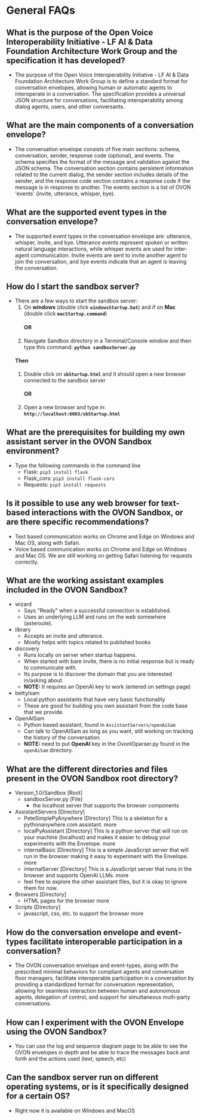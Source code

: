 # General FAQs

## What is the purpose of the Open Voice Interoperability Initiative - LF AI & Data Foundation Architecture Work Group and the specification it has developed? 
* The purpose of the Open Voice Interoperability Initiative - LF AI & Data Foundation Architecture Work Group is to define a standard format for conversation envelopes, allowing human or automatic agents to interoperate in a conversation. The specification provides a universal JSON structure for conversations, facilitating interoperability among dialog agents, users, and other conversants.

## What are the main components of a conversation envelope? 
* The conversation envelope consists of five main sections: schema, conversation, sender, response code (optional), and events. The schema specifies the format of the message and validation against the JSON schema. The conversation section contains persistent information related to the current dialog, the sender section includes details of the sender, and the response code section contains a response code if the message is in response to another. The events section is a list of OVON 'events' (invite, utterance, whisper, bye).

## What are the supported event types in the conversation envelope? 
* The supported event types in the conversation envelope are: utterance, whisper, invite, and bye. Utterance events represent spoken or written natural language interactions, while whisper events are used for inter-agent communication. Invite events are sent to invite another agent to join the conversation, and bye events indicate that an agent is leaving the conversation.

## How do I start the sandbox server?
* There are a few ways to start the sandbox server:
    1. On **windows** (double click **`windowsStartup.bat`**) and if on **Mac** (double click **`macStartup.command`**)
        #### OR
    2. Navigate Sandbox directory in a Terminal/Console window and then type this command: **`python sandboxServer.py`**
    #### Then
    1. Double click on **`sbStartup.html`** and it should open a new browser connected to the sandbox server
        #### OR
    2. Open a new browser and type in: **`http://localhost:6003/sbStartup.html`**

## What are the prerequisites for building my own assistant server in the OVON Sandbox environment?
* Type the following commands in the command line
    * Flask: `pip3 install flask`
    * Flask_cors: `pip3 install flask-cors`
    * Requests: `pip3 install requests`

## Is it possible to use any web browser for text-based interactions with the OVON Sandbox, or are there specific recommendations?
* Text based communication works on Chrome and Edge on Windows and Mac OS, along with Safari.
* Voice based communication works on Chrome and Edge on Windows and Mac OS. We are still working on getting Safari listening for requests correctly.


## What are the working assistant examples included in the OVON Sandbox?
* wizard 
    * Says "Ready" when a successful connection is established.
    * Uses an underlying LLM and runs on the web somewhere (asteroute).
* library
    * Accepts an invite and utterance.
    * Mostly helps with topics related to published books
* discovery
    * Runs locally on server when startup happens.
    * When started with bare invite, there is no initial response but is ready to communicate with.
    * Its purpose is to discover the domain that you are interested in/asking about.
    * **NOTE:** It requires an OpenAI key to work (entered on settings page)
* betty/sam 
    * Local python assistants that have very basic functionality
    * These are good for building you own assistant from the code base that we provide. 
* OpenAISam
    * Python based assistant, found in `AssistantServers/openAiSam`
    * Can talk to OpenAISam as long as you want, still working on tracking the history of the conversation.
    * **NOTE:** need to put **OpenAI** key in the OvonIOparser.py found in the `openAiSam` directory.

## What are the different directories and files present in the OVON Sandbox root directory?
* Version_1.0/Sandbox [Root]
    * sandboxServer.py [File]
        * the localhost server that supports the browser components
* AssistantServers [Directory]
    * PeteSimplePyAnywhere [Directory] This is a skeleton for a pythonanywhere.com assistant. more
    * localPyAssistant [Directory] This is a python server that will run on your machine (localhost) and makes it easier to debug your experiments with the Envelope. more
    * internalBasic [Directory] This is a simple JavaScript server that will run in the browser making it easy to experiment with the Envelope. more
    * internalServer [Directory] This is a JavaScript server that runs in the browser and supports OpenAI LLMs. more
    * feel free to explore the other assistant files, but it is okay to ignore them for now.
* Browsers [Directory]
    * HTML pages for the browser more
* Scripts [Directory]
    * javascript, css, etc. to support the browser more

## How do the conversation envelope and event-types facilitate interoperable participation in a conversation? 
* The OVON conversation envelope and event-types, along with the prescribed minimal behaviors for compliant agents and conversation floor managers, facilitate interoperable participation in a conversation by providing a standardized format for conversation representation, allowing for seamless interaction between human and autonomous agents, delegation of control, and support for simultaneous multi-party conversations.

## How can I experiment with the OVON Envelope using the OVON Sandbox?
* You can use the log and sequence diagram page to be able to see the OVON envelopes in depth and be able to trace the messages back and forth and the actions used (text, speech, etc)

## Can the sandbox server run on different operating systems, or is it specifically designed for a certain OS? 
* Right now it is available on Windows and MacOS 